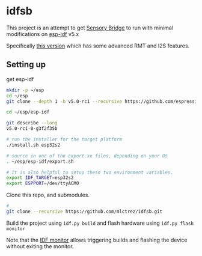 # idfsb

This project is an attempt to get [Sensory Bridge](https://github.com/connornishijima/SensoryBridge) to run with minimal modifications on
[esp-idf](https://github.com/espressif/esp-idf)  v5.x 

Specifically [this version](https://github.com/espressif/esp-idf/releases/tag/v5.0-rc1)
which has some advanced RMT and I2S features.

## Setting up

get esp-idf

```bash
mkdir -p ~/esp
cd ~/esp
git clone --depth 1 -b v5.0-rc1 --recursive https://github.com/espressif/esp-idf.git

cd ~/esp/esp-idf

git describe --long
v5.0-rc1-0-g3f2f35b

# run the installer for the target platform
./install.sh esp32s2

# source in one of the export.xx files, depending on your OS
. ~/esp/esp-idf/export.sh

# It is also helpful to setup these two environment variables.  
export IDF_TARGET=esp32s2
export ESPPORT=/dev/ttyACM0


```

Clone this repo, and submodules.

```bash
# 
git clone --recursive https://github.com/mlctrez/idfsb.git
```

Build the project using `idf.py build` and flash hardware using `idf.py flash monitor`

Note that
the [IDF monitor](https://docs.espressif.com/projects/esp-idf/en/latest/esp32/api-guides/tools/idf-monitor.html) allows
triggering builds and flashing the device without exiting the monitor.


